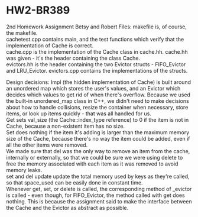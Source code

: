 # HW2-BR389
2nd Homework Assignment Betsy and Robert
Files:
	makefile is, of course, the makefile.  
	cachetest.cpp contains main, and the test functions which verify that the implementation of Cache is correct.  
	cache.cpp is the implementation of the Cache class in cache.hh.
	cache.hh was given - it's the header containing the class Cache.  
	evictors.hh is the header containing the two Evictor structs - FIFO_Evictor and LRU_Evictor.  evictors.cpp contains the implementations of the structs.  


Design decisions:
	Impl (the hidden implementation of Cache) is built around an unordered map which stores the user's values, and an Evictor which decides which values to get rid of when there's overflow.  Because we used the built-in unordered_map class in C++, we didn't need to make decisions about how to handle collisions, resize the container when necessary, store items, or look up items quickly - that was all handled for us.  
	Get sets val_size (the Cache::index_type reference) to 0 if the item is not in Cache, because a non-existent item has no size.  
	Set does nothing if the item it's adding is larger than the maximum memory size of the Cache, because there's no way the item could be added, even if all the other items were removed.  
	We made sure that del was the only way to remove an item from the cache, internally or externally, so that we could be sure we were using delete to free the memory associated with each item as it was removed to avoid memory leaks.  
	set and del update update the total memory used by keys as they're called, so that space_used can be easily done in constant time.  
	Whenever get, set, or delete is called, the corresponding method of _evictor is called - even though, for FIFO_Evictor, the method called with get does nothing.  This is because the assignment said to make the interface between the Cache and the Evictor as abstract as possible.  